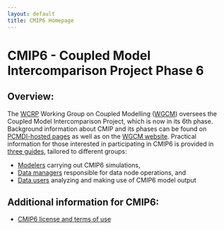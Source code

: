 ```yaml
---
layout: default
title: CMIP6 Homepage
---
```


# CMIP6 - Coupled Model Intercomparison Project Phase 6

## Overview:
The [WCRP][WCRP] Working Group on Coupled Modelling ([WGCM][WGCM]) oversees the
Coupled Model Intercomparison Project, which is now in its 6th phase. Background
information about CMIP and its phases can be found on [PCMDI-hosted pages][MIPs]
as well as on the [WGCM website][WGCM]. Practical information for those interested
in participating in CMIP6 is provided in [three guides][cmip6GuideHomepage],
tailored to different groups:

* [Modelers][modelers] carrying out CMIP6 simulations,
* [Data managers][dataManagers] responsible for data node operations, and
* [Data users][dataUsers] analyzing and making use of CMIP6 model output

## Additional information for CMIP6:
 * [CMIP6 license and terms of use][termsOfUse]

[WCRP]: https://www.wcrp-climate.org
[WGCM]: https://www.wcrp-climate.org/wgcm-overview
[MIPs]: https://pcmdi.llnl.gov/mips
[cmip6GuideHomepage]: Guide/
[modelers]: Guide/modelers.html
[dataManagers]: Guide/dataManagers.html
[dataUsers]: Guide/dataUsers.html
[termsOfUse]: TermsOfUse/TermsOfUse6-1.html
